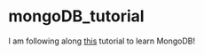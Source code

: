 # mongoDB_tutorial

I am following along [this](https://www.youtube.com/watch?v=2QQGWYe7IDU&ab_channel=TraversyMedia) tutorial to learn MongoDB!
